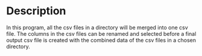 # Description

In this program, all the csv files in a directory will be merged into one csv file. The columns in the csv files can be renamed and selected before a final output csv file is created with the combined data of the csv files in a chosen directory. 
